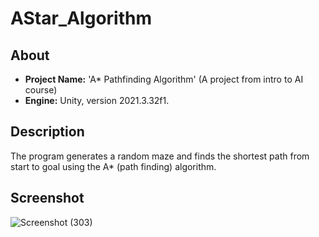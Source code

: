# AStar_Algorithm  

## About  
- **Project Name:** 'A* Pathfinding Algorithm' (A project from intro to AI course)
- **Engine:** Unity, version 2021.3.32f1.

## Description 
The program generates a random maze and finds the shortest path from start to goal using the A* (path finding) algorithm. 

## Screenshot
![Screenshot (303)](https://github.com/RoaaK95/AStar_Algorithm/assets/101067760/e9f5ff68-d0f0-446c-81bf-67599b02d062)
